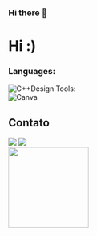 ### Hi there 👋

<!--
**henrimachado/henrimachado** is a ✨ _special_ ✨ repository because its `README.md` (this file) appears on your GitHub profile.

Here are some ideas to get you started:

- 🔭 I’m currently working on ...
- 🌱 I’m currently learning ...
- 👯 I’m looking to collaborate on ...
- 🤔 I’m looking for help with ...
- 💬 Ask me about ...
- 📫 How to reach me: ...
- 😄 Pronouns: ...
- ⚡ Fun fact: ...
-->

<h1> Hi :)</h1>

<h3 style='left'>Languages:</h3>
<div style='left'>
<img alt="C++" src="https://img.shields.io/badge/c++-%2300599C.svg?style=for-the-badge&logo=c%2B%2B&logoColor=white%22/%3E
<img alt="C#" src="https://img.shields.io/badge/c%23-%23239120.svg?style=for-the-badge&logo=c-sharp&logoColor=white%22/%3E
<img alt="SQL" src="https://img.shields.io/badge/sql-green.svg?style=for-the-badge&logo=sql&logoColor=white%22/%3E
<img alt="Python" src="https://img.shields.io/badge/python-3670A0?style=for-the-badge&logo=python&logoColor=ffdd54%22/%3E
<img alt="Delphi" src="https://img.shields.io/badge/delphi-blue.svg?style=for-the-badge&logo=sql&logoColor=white%22/%3E
<img alt="R" src="https://img.shields.io/badge/r-%23276DC3.svg?style=for-the-badge&logo=r&logoColor=white%22/%3E
</div> 
 
<h3 style='left'>IDEs and Editors:</h3>
<div style='left'>
<img alt="Visual Studio Code" src="https://img.shields.io/badge/VisualStudioCode-83818E.svg?style=for-the-badge&logo=visual-studio-code&logoColor=white%22/%3E
</div>

<h3 align="left">Design Tools:</h3>
<div style='left'>
<img alt="Canva" src="https://img.shields.io/badge/Canva-purple.svg?style=for-the-badge&logo=Canva&logoColor=white%22/%3E
</div>

<div style="display: inline_block">
  <h2 >Contato</h2>
   <a href="[https://www.linkedin.com/in/iago-fernandes-083309207/](https://www.linkedin.com/in/henrique-machado-5031451b4/)" target="_blank"><img src="https://img.shields.io/badge/-LinkedIn-%230077B5?style=for-the-badge&logo=linkedin&logoColor=white" target="_blank"></a>
  <a href = "mailto:henrique.machado@ufvjm.edu.br"><img src="https://img.shields.io/badge/-Gmail-%23333?style=for-the-badge&logo=gmail&logoColor=white" target="_blank"></a></div> 

<div align="left" style="display: inline_block">
  <a href="https://github.com/henrimachado%22%3E
  <img height="160em" src="https://github-readme-stats.vercel.app/api/top-langs/?username=henrimachado&layout=compact&langs_count=7&theme=dracula" style="display: inline_block"/>
  <img height="160em" src="https://github-readme-stats.vercel.app/api?username=henrimachado&show_icons=true&theme=dracula&include_all_commits=true&count_private=true" style="display: inline_block"/>
</div>
